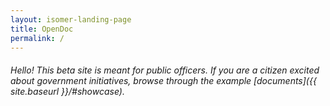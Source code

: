 ```yaml
---
layout: isomer-landing-page
title: OpenDoc
permalink: /
---
```

<!-- Type your notification here - the notification bar will not appear if this is empty. For other changes, refer to _data/homepage.yml to edit the homepage -->
<!-- ###### This website is in beta - your valuable [feedback](https://form.sg/#!/forms/govtech/5a9ce876b3a3b6006e6b8335){:target="_blank"} will help us in improving it. -->
###### Hello! This beta site is meant for public officers. If you are a citizen excited about government initiatives, browse through the example [documents]({{ site.baseurl }}/#showcase).